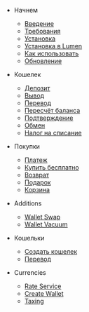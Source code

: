 - Начнем

    - [Введение](README)
    - [Требования](requirements)
    - [Установка](installation)
    - [Установка в Lumen](lumen)
    - [Как использовать](basic-usage)
    - [Обновление](upgrade-guide)

- Кошелек

    - [Депозит](deposit)
    - [Вывод](withdraw)
    - [Перевод](transfer)
    - [Пересчёт баланса](refresh)
    - [Подтверждение](confirm)
    - [Обмен](exchange)
    - [Налог на списание](taxing)

- Покупки

    - [Платеж](payment)
    - [Купить бесплатно](pay-free)
    - [Возврат](refund)
    - [Подарок](gift)
    - [Корзина](cart)
    
- Additions

    - [Wallet Swap](laravel-wallet-swap)
    - [Wallet Vacuum](laravel-wallet-vacuum)

- Кошельки

    - [Создать кошелек](new-wallet)
    - [Перевод](wallet-transfer)

- Currencies

    - [Rate Service](rate)
    - [Create Wallet](rate-wallet)
    - [Taxing](rate-taxing)
